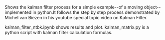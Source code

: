 Shows the kalman filter process for a simple example--of a moving object-- implemented in python.It follows the step by step process demonstrated by Michel van Biezen in his youtube special topic video on Kalman Filter.  

kalman_filter_ntbk.ipynb shows results and plot.
kalman_matrix.py is a python script with kalman filter calculation formulas.
